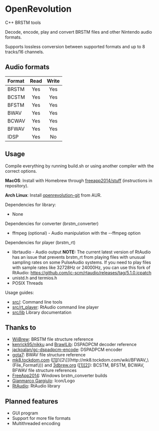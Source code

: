 # OpenRevolution
C++ BRSTM tools

Decode, encode, play and convert BRSTM files and other Nintendo audio formats.

Supports lossless conversion between supported formats and up to 8 tracks/16 channels.

## Audio formats

| Format       | Read                | Write               |
|:------------ |:-------------------:|:-------------------:|
| BRSTM        | Yes                 | Yes                 |
| BCSTM        | Yes                 | Yes                 |
| BFSTM        | Yes                 | Yes                 |
| BWAV         | Yes                 | Yes                 |
| BCWAV        | Yes                 | Yes                 |
| BFWAV        | Yes                 | Yes                 |
| IDSP         | Yes                 | No                  |

## Usage
Compile everything by running build.sh or using another compiler with the correct options.

**MacOS**: Install with Homebrew through [freeapp2014/stuff](https://github.com/FreeApp2014/homebrew-stuff) (instructions in repository).

**Arch Linux**: Install [openrevolution-git](https://aur.archlinux.org/packages/openrevolution-git/) from AUR.

Dependencies for library:
- None

Dependencies for converter (brstm_converter)
- ffmpeg (optional) - Audio manipulation with the --ffmpeg option

Dependencies for player (brstm_rt)
- librtaudio - Audio output
**NOTE:** The current latest version of RtAudio has an issue that prevents brstm_rt from playing files with unusual sampling rates on some PulseAudio systems. If you need to play files with sample rates like 32728Hz or 24000Hz, you can use this fork of RtAudio: https://github.com/ic-scm/rtaudio/releases/tag/5.1.0.icpatch
- unistd.h and termios.h
- POSIX Threads

Usage guides:
- [src/](/src): Command line tools
- [src/rt_player](/src/rt_player): RtAudio command line player
- [src/lib](/src/lib) Library documentation

## Thanks to

- [WiiBrew](https://wiibrew.org/wiki/BRSTM_file): BRSTM file structure reference
- [kenrick95/nikku](https://github.com/kenrick95/nikku) and [BrawlLib](https://github.com/libertyernie/brawltools): DSPADPCM decoder reference
- [jackoalan/gc-dspadpcm-encode](https://github.com/jackoalan/gc-dspadpcm-encode): DSPADPCM encoder
- [gota7](https://gota7.github.io/Citric-Composer/specs/binaryWav.html): BWAV file structure reference
- [mk8.tockdom.com](http://mk8.tockdom.com/wiki/Main_Page) ([\[1\]](http://mk8.tockdom.com/wiki/BFSTM_\(File_Format\))[\[2\]](http://mk8.tockdom.com/wiki/BFWAV_\(File_Format\))) and [3dbrew.org](https://www.3dbrew.org/wiki/Main_Page) ([\[1\]](https://www.3dbrew.org/wiki/BCSTM)[\[2\]](https://www.3dbrew.org/wiki/BCWAV)): BCSTM, BFSTM, BCWAV, BFWAV file structure references
- [FreeApp2014](https://github.com/FreeApp2014): Windows brstm_converter builds
- [Gianmarco Gargiulo](https://gianmarco.ga/): Icon/Logo
- [RtAudio](https://github.com/thestk/rtaudio): RtAudio library

## Planned features

- GUI program
- Support for more file formats
- Multithreaded encoding

